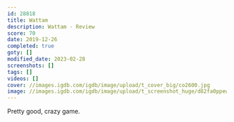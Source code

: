 ```yaml
---
id: 28818
title: Wattam
description: Wattam - Review
score: 70
date: 2019-12-26
completed: true
goty: []
modified_date: 2023-02-28
screenshots: []
tags: []
videos: []
cover: //images.igdb.com/igdb/image/upload/t_cover_big/co2600.jpg
image: //images.igdb.com/igdb/image/upload/t_screenshot_huge/d82fa0ppew3uolxrzacz.jpg
---
```

Pretty good, crazy game.